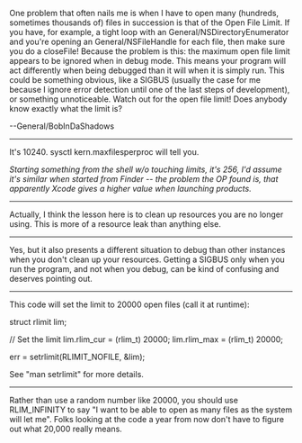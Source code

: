 One problem that often nails me is when I have to open many (hundreds, sometimes thousands of) files in succession is that of the Open File Limit. If you have, for example, a tight loop with an General/NSDirectoryEnumerator and you're opening an General/NSFileHandle for each file, then make sure you do a     closeFile! Because the problem is this: the maximum open file limit appears to be ignored when in debug mode. This means your program will act differently when being debugged than it will when it is simply run. This could be something obvious, like a     SIGBUS (usually the case for me because I ignore error detection until one of the last steps of development), or something unnoticeable. Watch out for the open file limit! Does anybody know exactly what the limit is?

--General/BobInDaShadows

----

It's 10240.     sysctl kern.maxfilesperproc will tell you.

*Starting something from the shell w/o touching limits, it's 256, I'd assume it's similar when started from Finder -- the problem the OP found is, that apparently Xcode gives a higher value when launching products.*

----
Actually, I think the lesson here is to clean up resources you are no longer using. This is more of a resource leak than anything else.

----
Yes, but it also presents a different situation to debug than other instances when you don't clean up your resources. Getting a SIGBUS only when you run the program, and not when you debug, can be kind of confusing and deserves pointing out.

----
This code will set the limit to 20000 open files (call it at runtime):

    
struct rlimit		lim;

// Set the limit
lim.rlim_cur = (rlim_t) 20000;
lim.rlim_max = (rlim_t) 20000;

err = setrlimit(RLIMIT_NOFILE, &lim);


See "man setrlimit" for more details. 

----

Rather than use a random number like 20000, you should use RLIM_INFINITY to say "I want to be able to open as many files as the system will let me".  Folks looking at the code a year from now don't have to figure out what 20,000 really means.